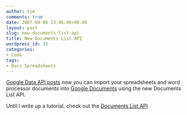 ```yaml
---
author: tim
comments: true
date: 2007-08-06 23:46:00+00:00
layout: post
slug: new-documents-list-api
title: New Documents List API
wordpress_id: 32
categories:
- Code
tags:
- Docs Spreadsheets
---
```


[Google Data API posts](http://googledataapis.blogspot.com/2007/08/new-api-it-slices-it-dices-it-uploads.html) now you can import your spreadsheets and word processor documents into [Google Documents](http://docs.google.com/) using the new Documents List API.
  
  

Until I write up a tutorial, check out the [Documents List API](http://code.google.com/apis/documents/developers_guide_protocol.html)
